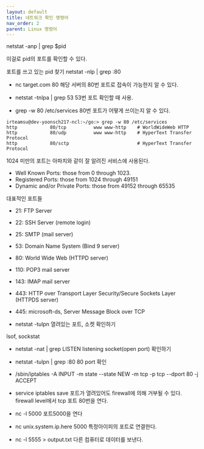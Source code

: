 ```yaml
---
layout: default
title: 네트워크 확인 명령어
nav_order: 2
parent: Linux 명령어
---
```


netstat -anp | grep $pid

이걸로 pid의 포트를 확인할 수 있다.

포트를 쓰고 있는 pid 찾기
netstat -nlp | grep :80

- nc target.com 80
  해당 서버의 80번 포트로 접속이 가능한지 알 수 있다.

- netstat -tnlpa | grep 53
  53번 포트 확인할 때 사용.

- grep -w 80 /etc/services
  80번 포트가 어떻게 쓰이는지 알 수 있다.

```
irteamsu@dev-yoonsch217-ncl:~/go:> grep -w 80 /etc/services
http            80/tcp          www www-http    # WorldWideWeb HTTP
http            80/udp          www www-http    # HyperText Transfer Protocol
http            80/sctp                         # HyperText Transfer Protocol
```

1024 미만의 포트는 아파치와 같이 잘 알려진 서비스에 사용된다.

- Well Known Ports: those from 0 through 1023.
- Registered Ports: those from 1024 through 49151
- Dynamic and/or Private Ports: those from 49152 through 65535

대표적인 포트들

- 21: FTP Server
- 22: SSH Server (remote login)
- 25: SMTP (mail server)
- 53: Domain Name System (Bind 9 server)
- 80: World Wide Web (HTTPD server)
- 110: POP3 mail server
- 143: IMAP mail server
- 443: HTTP over Transport Layer Security/Secure Sockets Layer (HTTPDS server)
- 445: microsoft-ds, Server Message Block over TCP

- netstat -tulpn
  열려있는 포트, 소켓 확인하기

lsof, sockstat

- netstat -nat | grep LISTEN
  listening socket(open port) 확인하기

- netstat -tulpn | grep :80
  80 port 확인

- /sbin/iptables -A INPUT -m state --state NEW -m tcp -p tcp --dport 80 -j ACCEPT
- service iptables save
  포트가 열려있어도 firewall에 의해 거부될 수 있다.
  firewall level에서 tcp 포트 80번을 연다.

- nc -l 5000
  포트5000을 연다

- nc unix.system.ip.here 5000
  특정아이피의 포트로 연결한다.

- nc -l 5555 > output.txt
  다른 컴퓨터로 데이터를 보낸다.
